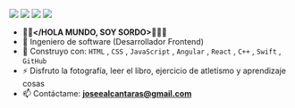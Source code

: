 [<img src="https://img.shields.io/badge/github-%2312100E.svg?&style=for-the-badge&logo=github&logoColor=white&color=black"/>](https://github.com/josealcontara)
[<img src="https://img.shields.io/badge/instagram-%2312100E.svg?&style=for-the-badge&logo=instagram&color=405DE6"/>](https://instagram.com/josealcontara) 
[<img src="https://img.shields.io/badge/linkedin-%230077B5.svg?&style=for-the-badge&logo=linkedin&logoColor=white"/>](https://www.linkedin.com/in/josealcontara/)
[<img src="https://img.shields.io/badge/youtube-%230077B5.svg?&style=for-the-badge&logo=youtube&logoColor=white&color=FF0000"/>](https://www.youtube.com/@josealcontara)

- **👋🏻</HOLA MUNDO, SOY SORDO>🧏🏻‍♂️**
- 🏢 Ingeniero de software (Desarrollador Frontend)
- 🧰 Construyo con:  `HTML` , `CSS` , `JavaScript` , `Angular` , `React` , `C++` , `Swift` , `GitHub`
- ⚡ Disfruto la fotografía, leer el libro, ejercicio de atletismo y aprendizaje cosas
- 📫 Contáctame: **joseealcantaras@gmail.com**
